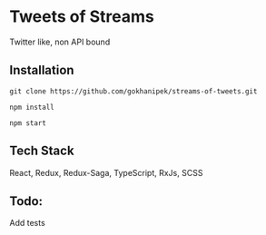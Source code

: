 # Tweets of Streams

Twitter like, non API bound 

## Installation

```git clone https://github.com/gokhanipek/streams-of-tweets.git```

```npm install```

```npm start```

## Tech Stack

React, Redux, Redux-Saga, TypeScript, RxJs, SCSS

## Todo: 
Add tests